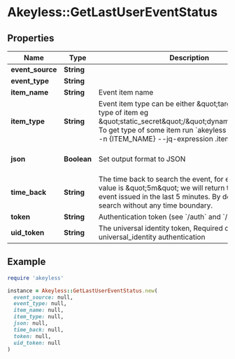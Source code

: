 # Akeyless::GetLastUserEventStatus

## Properties

| Name | Type | Description | Notes |
| ---- | ---- | ----------- | ----- |
| **event_source** | **String** |  | [optional] |
| **event_type** | **String** |  |  |
| **item_name** | **String** | Event item name |  |
| **item_type** | **String** | Event item type can be either \&quot;target\&quot; or type of item eg \&quot;static_secret\&quot;/\&quot;dynamic_secret\&quot; To get type of some item run &#x60;akeyless describe-item -n {ITEM_NAME} --jq-expression .item_type&#x60; |  |
| **json** | **Boolean** | Set output format to JSON | [optional][default to false] |
| **time_back** | **String** | The time back to search the event, for example if the value is \&quot;5m\&quot; we will return the last user event issued in the last 5 minutes. By default, we will search without any time boundary. | [optional] |
| **token** | **String** | Authentication token (see &#x60;/auth&#x60; and &#x60;/configure&#x60;) | [optional] |
| **uid_token** | **String** | The universal identity token, Required only for universal_identity authentication | [optional] |

## Example

```ruby
require 'akeyless'

instance = Akeyless::GetLastUserEventStatus.new(
  event_source: null,
  event_type: null,
  item_name: null,
  item_type: null,
  json: null,
  time_back: null,
  token: null,
  uid_token: null
)
```

